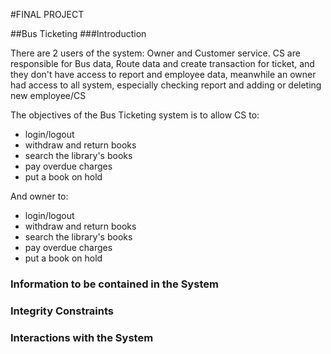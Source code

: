 #FINAL PROJECT

##Bus Ticketing
###Introduction

There are 2 users of the system: Owner and Customer service. CS are responsible for Bus data, Route data and create transaction for ticket, and they don't have access to report and employee data, meanwhile an owner had access to all system, especially checking report and adding or deleting new employee/CS

The objectives of the Bus Ticketing system is to allow CS to:  
* login/logout 
* withdraw and return books  
* search the library's books  
* pay overdue charges  
* put a book on hold 

And owner to:  
* login/logout 
* withdraw and return books  
* search the library's books  
* pay overdue charges  
* put a book on hold 

### Information to be contained in the System 


### Integrity Constraints

### Interactions with the System
